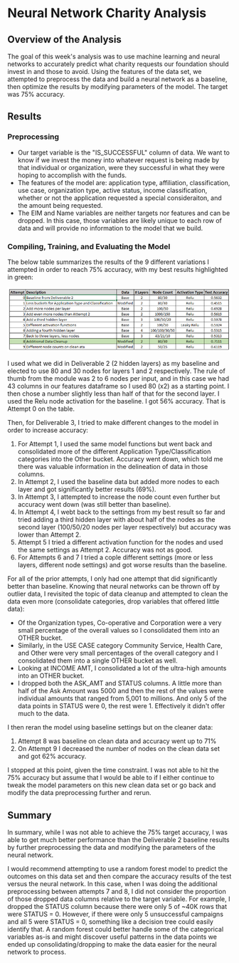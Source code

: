 # Neural Network Charity Analysis

## Overview of the Analysis
The goal of this week's analysis was to use machine learning and neural networks to accurately predict what charity requests our foundation should invest in and those to avoid.  Using the features of the data set, we attempted to preprocess the data and build a neural network as a baseline, then optimize the results by modifying parameters of the model.  The target was 75% accuracy.

## Results

### Preprocessing
- Our target variable is the "IS_SUCCESSFUL" column of data.  We want to know if we invest the money into whatever request is being made by that individual or organization, were they successful in what they were hoping to accomplish with the funds.
- The features of the model are: application type, affiliation, classification, use case, organization type, active status, income classification, whether or not the application requested a special consideraiton, and the amount being requested.
- The EIM and Name variables are neither targets nor features and can be dropped.  In this case, those variables are likely unique to each row of data and will provide no information to the model that we build.

### Compiling, Training, and Evaluating the Model

The below table summarizes the results of the 9 different variations I attempted in order to reach 75% accuracy, with my best results highlighted in green:

![Summary Table](/Resources/summary_table.png)

I used what we did in Deliverable 2 (2 hidden layers) as my baseline and elected to use 80 and 30 nodes for layers 1 and 2 respectively.  The rule of thumb from the module was 2 to 6 nodes per input, and in this case we had 43 columns in our features dataframe so I used 80 (x2) as a starting point.  I then chose a number slightly less than half of that for the second layer.  I used the Relu node activation for the baseline.  I got 56% accuracy.  That is Attempt 0 on the table.

Then, for Deliverable 3, I tried to make different changes to the model in order to increase accuracy:
1. For Attempt 1, I used the same model functions but went back and consolidated more of the different Application Type/Classification categories into the Other bucket.  Accuracy went down, which told me there was valuable information in the delineation of data in those columns.
2. In Attempt 2, I used the baseline data but added more nodes to each layer and got significantly better results (69%).  
3. In Attempt 3, I attempted to increase the node count even further but accuracy went down (was still better than baseline).
4. In Attempt 4, I webt back to the settings from my best result so far and tried adding a third hidden layer with about half of the nodes as the second layer (100/50/20 nodes per layer respectively) but accuracy was lower than Attempt 2.
5. Attempt 5 I tried a different activation function for the nodes and used the same settings as Attempt 2.  Accuracy was not as good.
6. For Attempts 6 and 7 I tried a cople different settings (more or less layers, different node settings) and got worse results than the baseline.

For all of the prior attempts, I only had one attempt that did significantly better than baseline.  Knowing that neural networks can be thrown off by outlier data, I revisited the topic of data cleanup and attempted to clean the data even more (consolidate categories, drop variables that offered little data):
- Of the Organization types, Co-operative and Corporation were a very small percentage of the overall values so I consolidated them into an OTHER bucket.
- Similarly, in the USE CASE category Community Service, Health Care, and Other were very small percentages of the overall category and I consolidated them into a single OTHER bucket as well.
- Looking at INCOME AMT, I consolidated a lot of the ultra-high amounts into an OTHER bucket.
- I dropped both the ASK_AMT and STATUS columns.  A little more than half of the Ask Amount was 5000 and then the rest of the values were individual amounts that ranged from 5,001 to millions.  And only 5 of the data points in STATUS were 0, the rest were 1.  Effectively it didn't offer much to the data.

I then reran the model using baseline settings but on the cleaner data:
1. Attempt 8 was baseline on clean data and accuracy went up to 71%
2. On Attempt 9 I decreased the number of nodes on the clean data set and got 62% accuracy.

I stopped at this point, given the time constraint.  I was not able to hit the 75% accuracy but assume that I would be able to if I either continue to tweak the model parameters on this new clean data set or go back and modify the data preprocessing further and rerun.

## Summary

In summary, while I was not able to achieve the 75% target accuracy, I was able to get much better performance than the Deliverable 2 baseline results by further preprocessing the data and modifying the parameters of the neural network.  

I would recommend attempting to use a random forest model to predict the outcomes on this data set and then compare the accuracy results of the test versus the neural network.  In this case, when I was doing the additional preprocessing between attempts 7 and 8, I did not consider the proportion of those dropped data columns relative to the target variable.  For example, I dropped the STATUS column because there were only 5 of ~40K rows that were STATUS = 0.  However, if there were only 5 unsuccessful campaigns and all 5 were STATUS = 0, something like a decision tree could easily identify that.  A random forest could better handle some of the categorical variables as-is and might discover useful patterns in the data points we ended up consolidating/dropping to make the data easier for the neural network to process.

